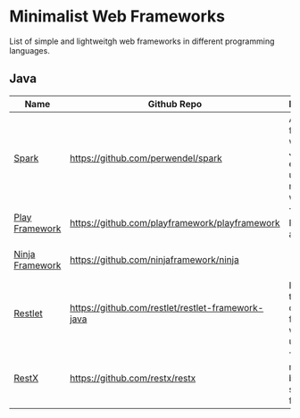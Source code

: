 Minimalist Web Frameworks
=========================
List of simple and lightweitgh web frameworks in different programming languages.


## Java
Name | Github Repo |Description/Comments| License
--- | --- | --- | ---
[Spark](http://www.sparkjava.com/) | https://github.com/perwendel/spark | A tiny Sinatra inspired framework for creating web applications in Java 8 with minimal effort. (Spark has unfourtunate project name. Dont confuse with Apache Spark.) | [Apache 2.0 Open Source](https://www.apache.org/licenses/LICENSE-2.0)
[Play Framework](http://www.playframework.com/) | https://github.com/playframework/playframework | The High Velocity Web Framework For Java and Scala | [Apache License V2](https://www.apache.org/licenses/LICENSE-2.0)
[Ninja Framework](http://www.ninjaframework.org/) | https://github.com/ninjaframework/ninja |  | [Apache License V2](https://www.apache.org/licenses/LICENSE-2.0)
[Restlet](http://restlet.org) | https://github.com/restlet/restlet-framework-java | Restlet Framework is the most widely used open source solution for Java developers who want to create and use APIs.| [Apache License V2](http://opensource.org/licenses/apache-2.0)
[RestX](http://restx.io/) | https://github.com/restx/restx | The lightweight, modular, feature rich, blazing fast, open source Java REST framework | [Apache License V2](http://opensource.org/licenses/apache-2.0)
